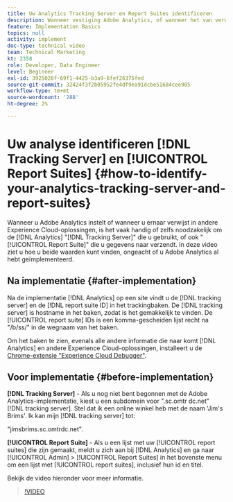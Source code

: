 ```yaml
---
title: Uw Analytics Tracking Server en Report Suites identificeren
description: Wanneer vestiging Adobe Analytics, of wanneer het van verwijzingen voorzien in andere oplossingen van Experience Cloud, is het vaak nuttig of zelfs noodzakelijk om Analytics "het Volgen Server"te kennen die u gebruikt, of ook de "Reeks van het Rapport"die u gegevens naar verzendt. In deze video ziet u hoe u beide waarden kunt vinden, ongeacht of u Adobe Analytics al hebt geïmplementeerd.
feature: Implementation Basics
topics: null
activity: implement
doc-type: technical video
team: Technical Marketing
kt: 2358
role: Developer, Data Engineer
level: Beginner
exl-id: 3925026f-69f1-4425-b3a9-6fef26375fed
source-git-commit: 32424f3f2b05952fe4df9ea91dcbe51684cee905
workflow-type: tm+mt
source-wordcount: '288'
ht-degree: 2%

---
```


# Uw analyse identificeren [!DNL Tracking Server] en [!UICONTROL Report Suites] {#how-to-identify-your-analytics-tracking-server-and-report-suites}

Wanneer u Adobe Analytics instelt of wanneer u ernaar verwijst in andere Experience Cloud-oplossingen, is het vaak handig of zelfs noodzakelijk om de [!DNL Analytics] &quot;[!DNL Tracking Server]&quot; die u gebruikt, of ook &quot;[!UICONTROL Report Suite]&quot; die u gegevens naar verzendt. In deze video ziet u hoe u beide waarden kunt vinden, ongeacht of u Adobe Analytics al hebt geïmplementeerd.

## Na implementatie {#after-implementation}

Na de implementatie [!DNL Analytics] op een site vindt u de [!DNL tracking server] en de [!DNL report suite ID] in het trackingbaken. De [!DNL tracking server] is hostname in het baken, zodat is het gemakkelijk te vinden. De [!UICONTROL report suite] IDs is een komma-gescheiden lijst recht na &quot;/b/ss/&quot; in de wegnaam van het baken.

Om het baken te zien, evenals alle andere informatie die naar komt [!DNL Analytics] en andere Experience Cloud-oplossingen, installeert u de [Chrome-extensie &quot;Experience Cloud Debugger&quot;](https://chrome.google.com/webstore/detail/adobe-experience-cloud-de/ocdmogmohccmeicdhlhhgepeaijenapj?hl=nl).

## Voor implementatie {#before-implementation}

**[!DNL Tracking Server]** - Als u nog niet bent begonnen met de Adobe Analytics-implementatie, kiest u een subdomein voor &quot;.sc.omtr dc.net&quot; [!DNL tracking server]. Stel dat ik een online winkel heb met de naam &#39;Jim&#39;s Brims&#39;. Ik kan mijn [!DNL tracking server] tot:

&quot;jimsbrims.sc.omtrdc.net&quot;.

**[!UICONTROL Report Suite]** - Als u een lijst met uw [!UICONTROL report suites] die zijn gemaakt, meldt u zich aan bij [!DNL Analytics] en ga naar [!UICONTROL Admin] > [!UICONTROL Report Suites] in het bovenste menu om een lijst met [!UICONTROL report suites], inclusief hun id en titel.

Bekijk de video hieronder voor meer informatie.

>[!VIDEO](https://video.tv.adobe.com/v/26061/?quality=12)
